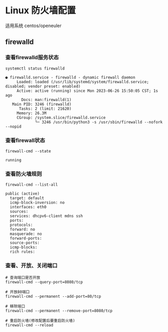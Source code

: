 # Linux 防火墙配置

适用系统 centos/openeuler

## firewalld

### 查看firewalld服务状态

```shell
systemctl status firewalld

● firewalld.service - firewalld - dynamic firewall daemon
     Loaded: loaded (/usr/lib/systemd/system/firewalld.service; disabled; vendor preset: enabled)
     Active: active (running) since Mon 2023-06-26 15:50:05 CST; 1s ago
       Docs: man:firewalld(1)
   Main PID: 3246 (firewalld)
      Tasks: 2 (limit: 21620)
     Memory: 26.3M
     CGroup: /system.slice/firewalld.service
             └─ 3246 /usr/bin/python3 -s /usr/sbin/firewalld --nofork --nopid
```

### 查看firewall状态

```shell
firewall-cmd --state

running
```

### 查看防火墙规则

```shell
firewall-cmd --list-all

public (active)
  target: default
  icmp-block-inversion: no
  interfaces: eth0
  sources: 
  services: dhcpv6-client mdns ssh
  ports: 
  protocols: 
  forward: no
  masquerade: no
  forward-ports: 
  source-ports: 
  icmp-blocks: 
  rich rules: 
```

### 查看、开放、关闭端口

```shell
# 查询端口是否开放
firewall-cmd --query-port=8080/tcp

# 开放80端口
firewall-cmd --permanent --add-port=80/tcp

# 移除端口
firewall-cmd --permanent --remove-port=8080/tcp

# 重启防火墙(修改配置后要重启防火墙)
firewall-cmd --reload
```

